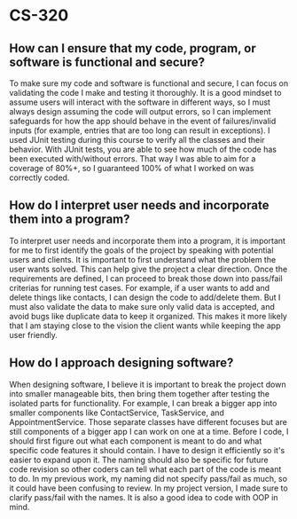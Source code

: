 # CS-320

## How can I ensure that my code, program, or software is functional and secure?
To make sure my code and software is functional and secure, I can focus on validating the code I make and testing it thoroughly. It is a good mindset to assume users will interact with the software in different ways, so I must always design assuming the code will output errors, so I can implement safeguards for how the app should behave in the event of failures/invalid inputs (for example, entries that are too long can result in exceptions). I used JUnit testing during this course to verify all the classes and their behavior. With JUnit tests, you are able to see how much of the code has been executed with/without errors. That way I was able to aim for a coverage of 80%+, so I guaranteed 100% of what I worked on was correctly coded.

## How do I interpret user needs and incorporate them into a program?
To interpret user needs and incorporate them into a program, it is important for me to first identify the goals of the project by speaking with potential users and clients. It is important to first understand what the problem the user wants solved. This can help give the project a clear direction. Once the requirements are defined, I can proceed to break those down into pass/fail criterias for running test cases. For example, if a user wants to add and delete things like contacts, I can design the code to add/delete them. But I must also validate the data to make sure only valid data is accepted, and avoid bugs like duplicate data to keep it organized. This makes it more likely that I am staying close to the vision the client wants while keeping the app user friendly.

## How do I approach designing software?
When designing software, I believe it is important to break the project down into smaller manageable bits, then bring them together after testing the isolated parts for functionality. For example, I can break a bigger app into smaller components like ContactService, TaskService, and AppointmentService. Those separate classes have different focuses but are still components of a bigger app I can work on one at a time. Before I code, I should first figure out what each component is meant to do and what specific code features it should contain. I have to design it efficiently so it's easier to expand upon it. The naming should also be specific for future code revision so other coders can tell what each part of the code is meant to do. In my previous work, my naming did not specify pass/fail as much, so it could have been confusing to review. In my project version, I made sure to clarify pass/fail with the names. It is also a good idea to code with OOP in mind.
